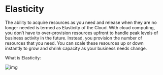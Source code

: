 # Elasticity

The ability to acquire resources as you need and release when they are no longer needed is termed as Elasticity of the Cloud. With cloud computing, you don’t have to over-provision resources upfront to handle peak levels of business activity in the future. Instead, you provision the number of resources that you need. You can scale these resources up or down instantly to grow and shrink capacity as your business needs change.

What is Elasticity:

![img](https://assets-pt.media.datacumulus.com/aws-clf-pt/assets/pt2-q7-i1.jpg)
